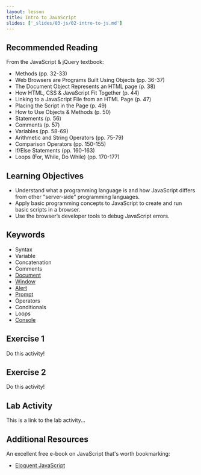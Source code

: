 ```yaml
---
layout: lesson
title: Intro to JavaScript
slides: ['_slides/03-js/02-intro-to-js.md']
---
```


## Recommended Reading

From the JavaScript & jQuery textbook:

- Methods (pp. 32-33)
- Web Browsers are Programs Built Using Objects (pp. 36-37)
- The Document Object Represents an HTML page (p. 38)
- How HTML, CSS & JavaScript Fit Together (p. 44)
- Linking to a JavaScript File from an HTML Page (p. 47)
- Placing the Script in the Page (p. 49)
- How to Use Objects & Methods (p. 50)
- Statements (p. 56)
- Comments (p. 57)
- Variables (pp. 58-69)
- Arithmetic and String Operators (pp. 75-79)
- Comparison Operators (pp. 150-155)
- If/Else Statements (pp. 160-163)
- Loops (For, While, Do While) (pp. 170-177)

## Learning Objectives

- Understand what a programming language is and how JavaScript differs from other "server-side" programming languages.
- Apply basic programming concepts to JavaScript to create and run basic scripts in a browser.
- Use the browser’s developer tools to debug JavaScript errors.

## Keywords

- Syntax
- Variable
- Concatenation
- Comments
- [Document](https://developer.mozilla.org/en-US/docs/Web/API/document)
- [Window](https://developer.mozilla.org/en-US/docs/Web/API/Window)
- [Alert](https://developer.mozilla.org/en-US/docs/Web/API/Window/alert)
- [Prompt](https://developer.mozilla.org/en-US/docs/Web/API/Window/prompt)
- Operators
- Conditionals
- Loops
- [Console](https://developer.mozilla.org/en-US/docs/Tools/Web_Console)

## Exercise 1

Do this activity!

## Exercise 2

Do this activity!

## Lab Activity

This is a link to the lab activity...

## Additional Resources

An excellent free e-book on JavaScript that's worth bookmarking:

- [Eloquent JavaScript](http://eloquentjavascript.net/)
